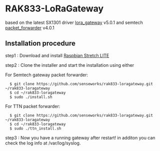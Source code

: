 # RAK833-LoRaGateway

based on the latest SX1301 driver [lora_gateway](https://github.com/Lora-net/lora_gateway) v5.0.1 and semtech [packet_forwarder](https://github.com/Lora-net/packet_forwarder) v4.0.1  


##	Installation procedure

step1 : Download and install [Raspbian Stretch LITE](https://www.raspberrypi.org/downloads/raspbian/) 


step2 : Clone the installer and start the installation using either

For Semtech gateway packet forwarder:

      $ git clone https://github.com/senseworks/rak833-loragateway.git ~/rak833-loragateway
      $ cd ~/rak833-loragateway
      $ sudo ./install.sh

For TTN packet forwarder:

      $ git clone https://github.com/senseworks/rak833-loragateway.git ~/rak833-loragateway
      $ cd ~/rak833-loragateway
      $ sudo ./ttn_install.sh

step3 : Now you have a running gateway after restart! in additon you can check the log info at /var/log/syslog.
